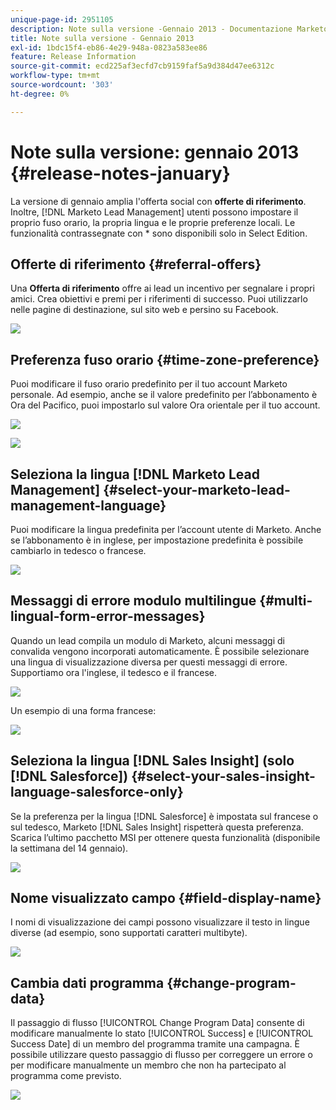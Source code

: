 ```yaml
---
unique-page-id: 2951105
description: Note sulla versione -Gennaio 2013 - Documentazione Marketo - Documentazione del prodotto
title: Note sulla versione - Gennaio 2013
exl-id: 1bdc15f4-eb86-4e29-948a-0823a583ee86
feature: Release Information
source-git-commit: ecd225af3ecfd7cb9159faf5a9d384d47ee6312c
workflow-type: tm+mt
source-wordcount: '303'
ht-degree: 0%

---
```


# Note sulla versione: gennaio 2013 {#release-notes-january}

La versione di gennaio amplia l&#39;offerta social con **offerte di riferimento**. Inoltre, [!DNL Marketo Lead Management] utenti possono impostare il proprio fuso orario, la propria lingua e le proprie preferenze locali. Le funzionalità contrassegnate con &#42; sono disponibili solo in Select Edition.

## Offerte di riferimento {#referral-offers}

Una **Offerta di riferimento** offre ai lead un incentivo per segnalare i propri amici. Crea obiettivi e premi per i riferimenti di successo. Puoi utilizzarlo nelle pagine di destinazione, sul sito web e persino su Facebook.

![](assets/image2014-9-22-15-3a20-3a13.png)

## Preferenza fuso orario {#time-zone-preference}

Puoi modificare il fuso orario predefinito per il tuo account Marketo personale. Ad esempio, anche se il valore predefinito per l’abbonamento è Ora del Pacifico, puoi impostarlo sul valore Ora orientale per il tuo account.

![](assets/image2014-9-22-15-3a20-3a41.png)

![](assets/image2014-9-22-15-3a21-3a2.png)

## Seleziona la lingua [!DNL Marketo Lead Management] {#select-your-marketo-lead-management-language}

Puoi modificare la lingua predefinita per l’account utente di Marketo. Anche se l’abbonamento è in inglese, per impostazione predefinita è possibile cambiarlo in tedesco o francese.

![](assets/image2014-9-22-15-3a21-3a18.png)

## Messaggi di errore modulo multilingue {#multi-lingual-form-error-messages}

Quando un lead compila un modulo di Marketo, alcuni messaggi di convalida vengono incorporati automaticamente. È possibile selezionare una lingua di visualizzazione diversa per questi messaggi di errore. Supportiamo ora l&#39;inglese, il tedesco e il francese.

![](assets/image2014-9-22-15-3a21-3a33.png)

Un esempio di una forma francese:

![](assets/image2014-9-22-15-3a22-3a2.png)

## Seleziona la lingua [!DNL Sales Insight] (solo [!DNL Salesforce]) {#select-your-sales-insight-language-salesforce-only}

Se la preferenza per la lingua [!DNL Salesforce] è impostata sul francese o sul tedesco, Marketo [!DNL Sales Insight] rispetterà questa preferenza. Scarica l’ultimo pacchetto MSI per ottenere questa funzionalità (disponibile la settimana del 14 gennaio).

![](assets/image2014-9-22-15-3a22-3a31.png)

## Nome visualizzato campo {#field-display-name}

I nomi di visualizzazione dei campi possono visualizzare il testo in lingue diverse (ad esempio, sono supportati caratteri multibyte).

![](assets/image2014-9-22-15-3a22-3a56.png)

## Cambia dati programma {#change-program-data}

Il passaggio di flusso [!UICONTROL Change Program Data] consente di modificare manualmente lo stato [!UICONTROL Success] e [!UICONTROL Success Date] di un membro del programma tramite una campagna. È possibile utilizzare questo passaggio di flusso per correggere un errore o per modificare manualmente un membro che non ha partecipato al programma come previsto.

![](assets/image2014-9-22-15-3a23-3a23.png)
